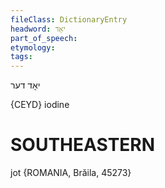 ```yaml
---
fileClass: DictionaryEntry
headword: יאָד
part_of_speech: 
etymology: 
tags: 
---
```

יאָד
דער

{CEYD}
iodine

SOUTHEASTERN
==============

jot {ROMANIA, Brăila, 45273}
